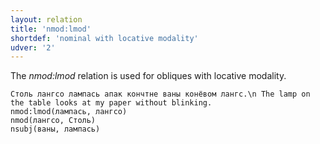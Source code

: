 ```yaml
---
layout: relation
title: 'nmod:lmod'
shortdef: 'nominal with locative modality'
udver: '2'
---
```


The _nmod:lmod_ relation is used for obliques with locative modality.

~~~ sdparse
Столь лангсо лампась апак кончтне ваны конёвом лангс.\n The lamp on the table looks at my paper without blinking.
nmod:lmod(лампась, лангсо)
nmod(лангсо, Столь)
nsubj(ваны, лампась)

~~~

<!-- Interlanguage links updated Po 6. listopadu 2023, 21:43:05 CET -->
